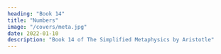 ```yaml
---
heading: "Book 14"
title: "Numbers"
image: "/covers/meta.jpg"
date: 2022-01-10
description: "Book 14 of The Simplified Metaphysics by Aristotle"
---
```

